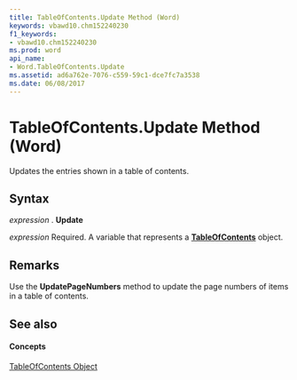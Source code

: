 ```yaml
---
title: TableOfContents.Update Method (Word)
keywords: vbawd10.chm152240230
f1_keywords:
- vbawd10.chm152240230
ms.prod: word
api_name:
- Word.TableOfContents.Update
ms.assetid: ad6a762e-7076-c559-59c1-dce7fc7a3538
ms.date: 06/08/2017
---
```



# TableOfContents.Update Method (Word)

Updates the entries shown in a table of contents.


## Syntax

 _expression_ . **Update**

 _expression_ Required. A variable that represents a **[TableOfContents](Word.TableOfContents.md)** object.


## Remarks

Use the  **UpdatePageNumbers** method to update the page numbers of items in a table of contents.


## See also


#### Concepts


[TableOfContents Object](Word.TableOfContents.md)

